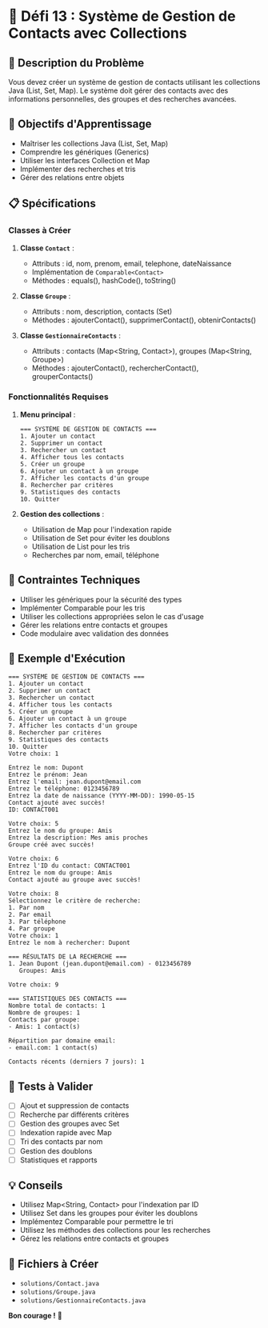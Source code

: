 # 🎯 Défi 13 : Système de Gestion de Contacts avec Collections

## 📝 Description du Problème

Vous devez créer un système de gestion de contacts utilisant les collections Java (List, Set, Map). Le système doit gérer des contacts avec des informations personnelles, des groupes et des recherches avancées.

## 🎯 Objectifs d'Apprentissage

- Maîtriser les collections Java (List, Set, Map)
- Comprendre les génériques (Generics)
- Utiliser les interfaces Collection et Map
- Implémenter des recherches et tris
- Gérer des relations entre objets

## 📋 Spécifications

### Classes à Créer

1. **Classe `Contact`** :
   - Attributs : id, nom, prenom, email, telephone, dateNaissance
   - Implémentation de `Comparable<Contact>`
   - Méthodes : equals(), hashCode(), toString()

2. **Classe `Groupe`** :
   - Attributs : nom, description, contacts (Set<Contact>)
   - Méthodes : ajouterContact(), supprimerContact(), obtenirContacts()

3. **Classe `GestionnaireContacts`** :
   - Attributs : contacts (Map<String, Contact>), groupes (Map<String, Groupe>)
   - Méthodes : ajouterContact(), rechercherContact(), grouperContacts()

### Fonctionnalités Requises

1. **Menu principal** :
   ```
   === SYSTÈME DE GESTION DE CONTACTS ===
   1. Ajouter un contact
   2. Supprimer un contact
   3. Rechercher un contact
   4. Afficher tous les contacts
   5. Créer un groupe
   6. Ajouter un contact à un groupe
   7. Afficher les contacts d'un groupe
   8. Rechercher par critères
   9. Statistiques des contacts
   10. Quitter
   ```

2. **Gestion des collections** :
   - Utilisation de Map pour l'indexation rapide
   - Utilisation de Set pour éviter les doublons
   - Utilisation de List pour les tris
   - Recherches par nom, email, téléphone

## 🔧 Contraintes Techniques

- Utiliser les génériques pour la sécurité des types
- Implémenter Comparable pour les tris
- Utiliser les collections appropriées selon le cas d'usage
- Gérer les relations entre contacts et groupes
- Code modulaire avec validation des données

## 📝 Exemple d'Exécution

```
=== SYSTÈME DE GESTION DE CONTACTS ===
1. Ajouter un contact
2. Supprimer un contact
3. Rechercher un contact
4. Afficher tous les contacts
5. Créer un groupe
6. Ajouter un contact à un groupe
7. Afficher les contacts d'un groupe
8. Rechercher par critères
9. Statistiques des contacts
10. Quitter
Votre choix: 1

Entrez le nom: Dupont
Entrez le prénom: Jean
Entrez l'email: jean.dupont@email.com
Entrez le téléphone: 0123456789
Entrez la date de naissance (YYYY-MM-DD): 1990-05-15
Contact ajouté avec succès!
ID: CONTACT001

Votre choix: 5
Entrez le nom du groupe: Amis
Entrez la description: Mes amis proches
Groupe créé avec succès!

Votre choix: 6
Entrez l'ID du contact: CONTACT001
Entrez le nom du groupe: Amis
Contact ajouté au groupe avec succès!

Votre choix: 8
Sélectionnez le critère de recherche:
1. Par nom
2. Par email
3. Par téléphone
4. Par groupe
Votre choix: 1
Entrez le nom à rechercher: Dupont

=== RÉSULTATS DE LA RECHERCHE ===
1. Jean Dupont (jean.dupont@email.com) - 0123456789
   Groupes: Amis

Votre choix: 9

=== STATISTIQUES DES CONTACTS ===
Nombre total de contacts: 1
Nombre de groupes: 1
Contacts par groupe:
- Amis: 1 contact(s)

Répartition par domaine email:
- email.com: 1 contact(s)

Contacts récents (derniers 7 jours): 1
```

## 🧪 Tests à Valider

- [ ] Ajout et suppression de contacts
- [ ] Recherche par différents critères
- [ ] Gestion des groupes avec Set
- [ ] Indexation rapide avec Map
- [ ] Tri des contacts par nom
- [ ] Gestion des doublons
- [ ] Statistiques et rapports

## 💡 Conseils

- Utilisez Map<String, Contact> pour l'indexation par ID
- Utilisez Set<Contact> dans les groupes pour éviter les doublons
- Implémentez Comparable pour permettre le tri
- Utilisez les méthodes des collections pour les recherches
- Gérez les relations entre contacts et groupes

## 🎯 Fichiers à Créer

- `solutions/Contact.java`
- `solutions/Groupe.java`
- `solutions/GestionnaireContacts.java`

**Bon courage !** 🚀

